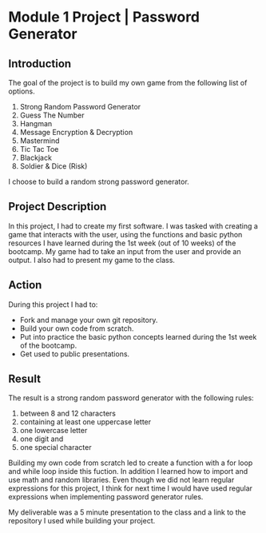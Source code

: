 # Module 1 Project | Password Generator

## Introduction

The goal of the project is to build my own game from the following list of options.

1) Strong Random Password Generator
2) Guess The Number
3) Hangman
4) Message Encryption & Decryption
5) Mastermind
6) Tic Tac Toe
7) Blackjack
9) Soldier & Dice (Risk)

I choose to build a random strong password generator. 

## Project Description

In this project, I had to create my first software. I was tasked with creating a game that interacts with the user, using the functions and basic python resources I have learned during the 1st week (out of 10 weeks) of the bootcamp. My game had to take an input from the user and provide an output. I also had to present my game to the class.

## Action

During this project I had to:

- Fork and manage your own git repository.
- Build your own code from scratch.
- Put into practice the basic python concepts learned during the 1st week of the bootcamp.
- Get used to public presentations.


## Result

The result is a strong random password generator with the following rules: 

1) between 8 and 12 characters
2) containing at least one uppercase letter
3) one lowercase letter 
4) one digit and 
5) one special character

Building my own code from scratch led to create a function with a for loop and while loop inside this fuction. In addition I learned how to import and use math and random libraries. Even though we did not learn regular expressions for this project, I think for next time I would have used regular expressions when implementing password generator rules. 

My deliverable was a 5 minute presentation to the class and a link to the repository I used while building your project.


